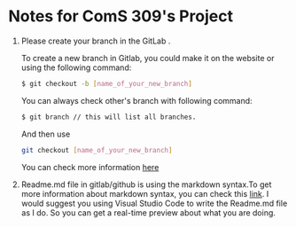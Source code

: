 # Notes for ComS 309's Project
1. Please create your branch in the GitLab . 

    To create a new branch in Gitlab, you could make it on the website or using the following command:
    ```bash
    $ git checkout -b [name_of_your_new_branch]
    ```
    You can always check other's branch with following command:
    ```bash
    $ git branch // this will list all branches.
    ```
    And then use
    ```bash
    git checkout [name_of_your_new_branch]
    ```
    You can check more information [here](https://github.com/Kunena/Kunena-Forum/wiki/Create-a-new-branch-with-git-and-manage-branches)
2. Readme.md file in gitlab/github is using the markdown syntax.To get more information about markdown syntax, you can check this [link](https://github.com/adam-p/markdown-here/wiki/Markdown-Cheatsheet). I would suggest you using Visual Studio Code to write the Readme.md file as I do. So you can get a real-time preview about what you are doing.



